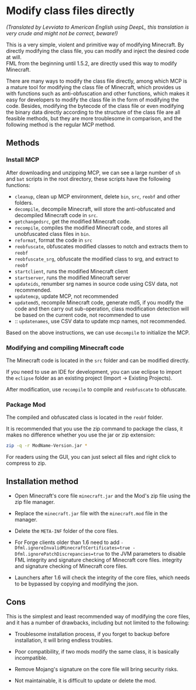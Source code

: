 # Modify class files directly
_(Translated by Levviata to American English using DeepL, this translation is very crude and might not be correct, beware!)_

This is a very simple, violent and primitive way of modifying Minecraft. By directly modifying the class file, you can modify and inject the desired code at will.  
FML from the beginning until 1.5.2, are directly used this way to modify Minecraft.  
  
There are many ways to modify the class file directly, among which MCP is a mature tool for modifying the class file of Minecraft, which provides us with functions such as anti-obfuscation and other functions, which makes it easy for developers to modify the class file in the form of modifying the code. Besides, modifying the bytecode of the class file or even modifying the binary data directly according to the structure of the class file are all feasible methods, but they are more troublesome in comparison, and the following method is the regular MCP method.

## Methods

### Install MCP

After downloading and unzipping MCP, we can see a large number of `sh` and `bat` scripts in the root directory, these scripts have the following functions:
* `cleanup`, clean up MCP environment, delete `bin`, `src`, `reobf` and other folders.
* `decompile`, decompile Minecraft, will store the anti-obfuscated and decompiled Minecraft code in `src`.
* `getchangedsrc`, get the modified Minecraft code.
* `recompile`, compiles the modified Minecraft code, and stores all unobfuscated class files in `bin`.
* `reformat`, format the code in `src`
* `reobfuscate`, obfuscates modified classes to notch and extracts them to `reobf`
* `reobfuscate_srg`, obfuscate the modified class to srg, and extract to `reobf`
* `startclient`, runs the modified Minecraft client
* `startserver`, runs the modified Minecraft server
* `updateids`, renumber srg names in source code using CSV data, not recommended.
* `updatemcp`, update MCP, not recommended
* `updatemd5`, recompile Minecraft code, generate md5, if you modify the code and then carry out sub-operation, class modification detection will be based on the current code, not recommended to use
* :: `updatenames`, use CSV data to update mcp names, not recommended.

Based on the above instructions, we can use `decompile` to initialize the MCP.

### Modifying and compiling Minecraft code

The Minecraft code is located in the `src` folder and can be modified directly.

If you need to use an IDE for development, you can use eclipse to import the `eclipse` folder as an existing project (Import -> Existing Projects).

After modification, use `recompile` to compile and `reobfuscate` to obfuscate.

### Package Mod

The compiled and obfuscated class is located in the `reobf` folder.

It is recommended that you use the zip command to package the class, it makes no difference whether you use the jar or zip extension:
```sh
zip -q -r ModName-Version.jar *
```

For readers using the GUI, you can just select all files and right click to compress to zip.

## Installation method

* Open Minecraft's core file `minecraft.jar` and the Mod's zip file using the zip file manager.

* Replace the `minecraft.jar` file with the `minecraft.mod` file in the manager.

* Delete the `META-INF` folder of the core files.

* For Forge clients older than 1.6 need to add `-Dfml.ignoreInvalidMinecraftCertificates=true -Dfml.ignorePatchDiscrepancies=true` to the JVM parameters to disable FML integrity and signature checking of Minecraft core files. integrity and signature checking of Minecraft core files.

* Launchers after 1.6 will check the integrity of the core files, which needs to be bypassed by copying and modifying the json.

## Cons

This is the simplest and least recommended way of modifying the core files, and it has a number of drawbacks, including but not limited to the following:

* Troublesome installation process, if you forget to backup before installation, it will bring endless troubles.

* Poor compatibility, if two mods modify the same class, it is basically incompatible.

* Remove Mojang's signature on the core file will bring security risks.

* Not maintainable, it is difficult to update or delete the mod.
